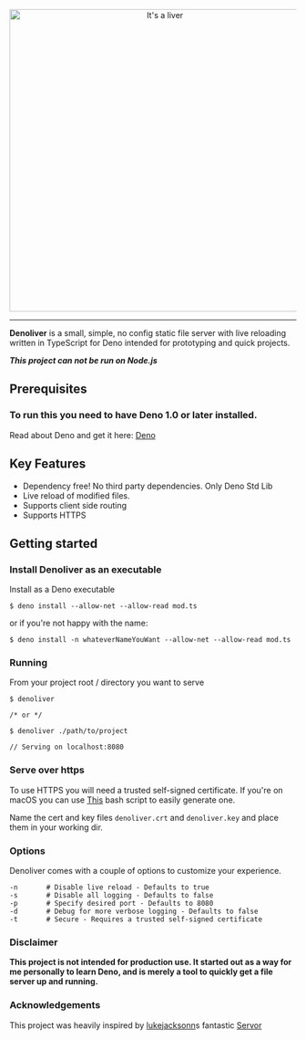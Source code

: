 <p align="center">
  <img src="media/denoliver.png" title="Denoliver" alt="It's a liver" width="530">
</p>

---

__Denoliver__ is a small, simple, no config static file server with live reloading written in TypeScript for Deno intended for prototyping and quick projects.

_**This project can not be run on Node.js**_

## Prerequisites

### To run this you need to have Deno 1.0 or later installed.

Read about Deno and get it here: [Deno](https://deno.land/)

## Key Features

- Dependency free! No third party dependencies. Only Deno Std Lib
- Live reload of modified files.
- Supports client side routing
- Supports HTTPS

## Getting started

### Install Denoliver as an executable

Install as a Deno executable

```
$ deno install --allow-net --allow-read mod.ts
```

or if you're not happy with the name:

```
$ deno install -n whateverNameYouWant --allow-net --allow-read mod.ts
```

### Running

From your project root / directory you want to serve

```
$ denoliver

/* or */

$ denoliver ./path/to/project

// Serving on localhost:8080
```

### Serve over https

To use HTTPS you will need a trusted self-signed certificate. If you're on macOS you can use [This](https://github.com/kingkool68/generate-ssl-certs-for-local-development) bash script to easily generate one.

Name the cert and key files `denoliver.crt` and `denoliver.key` and place them in your working dir.

### Options

Denoliver comes with a couple of options to customize your experience.

```
-n       # Disable live reload - Defaults to true
-s       # Disable all logging - Defaults to false
-p       # Specify desired port - Defaults to 8080
-d       # Debug for more verbose logging - Defaults to false
-t       # Secure - Requires a trusted self-signed certificate
```

### Disclaimer

**This project is not intended for production use. It started out as a way for me personally to learn Deno, and is merely a tool to quickly get a file server up and running.**

### Acknowledgements

This project was heavily inspired by [lukejacksonn](https://github.com/lukejacksonn)s fantastic [Servor](https://github.com/lukejacksonn/servor/)

```

```
